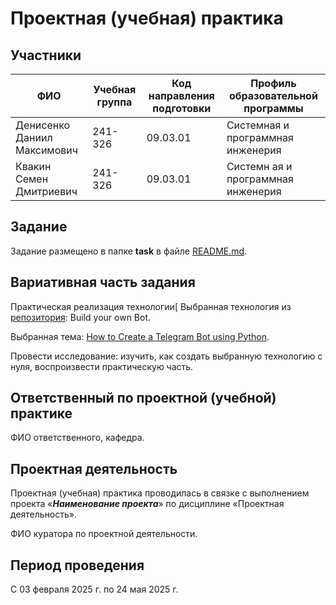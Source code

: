 # Проектная (учебная) практика

## Участники

| ФИО | Учебная группа | Код направления подготовки | Профиль образовательной программы |
|-|-|-|-|
| Денисенко Даниил Максимович | 241-326 | 09.03.01 | Системная и программная инженерия |
| Квакин Семен Дмитриевич | 241-326 | 09.03.01 | Системн ая и программная инженерия|

## Задание

Задание размещено в папке **task** в файле [README.md](task/README.md).

## Вариативная часть задания

Практическая реализация технологии[
Выбранная технология из [репозитория](https://github.com/codecrafters-io/build-your-own-x): Build your own Bot.

Выбранная тема: [How to Create a Telegram Bot using Python](https://www.freecodecamp.org/news/how-to-create-a-telegram-bot-using-python/).

Провести исследование: изучить, как создать выбранную технологию с нуля, воспроизвести практическую часть.

## Ответственный по проектной (учебной) практике

ФИО ответственного, кафедра.

## Проектная деятельность

Проектная (учебная) практика проводилась в связке с выполнением проекта «***Наименование проекта***» по дисциплине «Проектная деятельность».

ФИО куратора по проектной деятельности.

## Период проведения

С 03 февраля 2025 г. по 24 мая 2025 г.
